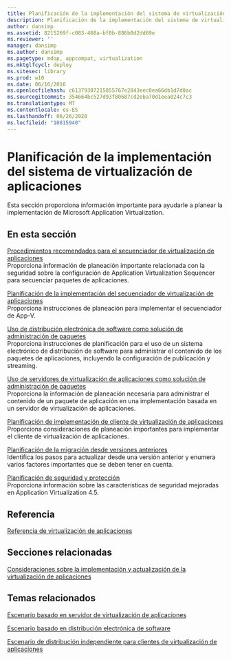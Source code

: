 ```yaml
---
title: Planificación de la implementación del sistema de virtualización de aplicaciones
description: Planificación de la implementación del sistema de virtualización de aplicaciones
author: dansimp
ms.assetid: 8215269f-c083-468a-bf0b-886b0d2dd69e
ms.reviewer: ''
manager: dansimp
ms.author: dansimp
ms.pagetype: mdop, appcompat, virtualization
ms.mktglfcycl: deploy
ms.sitesec: library
ms.prod: w10
ms.date: 06/16/2016
ms.openlocfilehash: c61379307215855767e2843eec0ea66db1d7d0ac
ms.sourcegitcommit: 354664bc527d93f80687cd2eba70d1eea024c7c3
ms.translationtype: MT
ms.contentlocale: es-ES
ms.lasthandoff: 06/26/2020
ms.locfileid: "10815940"
---
```

# Planificación de la implementación del sistema de virtualización de aplicaciones


Esta sección proporciona información importante para ayudarle a planear la implementación de Microsoft Application Virtualization.

## En esta sección


<a href="" id="best-practices-for-the-application-virtualization-sequencer"></a>[Procedimientos recomendados para el secuenciador de virtualización de aplicaciones](best-practices-for-the-application-virtualization-sequencer-sp1.md)  
Proporciona información de planeación importante relacionada con la seguridad sobre la configuración de Application Virtualization Sequencer para secuenciar paquetes de aplicaciones.

<a href="" id="planning-the-application-virtualization-sequencer-implementation"></a>[Planificación de la implementación del secuenciador de virtualización de aplicaciones](planning-the-application-virtualization-sequencer-implementation.md)  
Proporciona instrucciones de planeación para implementar el secuenciador de App-V.

<a href="" id="using-electronic-software-distribution-as-a-package-management-solution"></a>[Uso de distribución electrónica de software como solución de administración de paquetes](using-electronic-software-distribution-as-a-package-management-solution.md)  
Proporciona instrucciones de planificación para el uso de un sistema electrónico de distribución de software para administrar el contenido de los paquetes de aplicaciones, incluyendo la configuración de publicación y streaming.

<a href="" id="using-application-virtualization-servers-as-a-package-management-solution"></a>[Uso de servidores de virtualización de aplicaciones como solución de administración de paquetes](using-application-virtualization-servers-as-a-package-management-solution.md)  
Proporciona la información de planeación necesaria para administrar el contenido de un paquete de aplicación en una implementación basada en un servidor de virtualización de aplicaciones.

<a href="" id="planning-for-application-virtualization-client-deployment"></a>[Planificación de implementación de cliente de virtualización de aplicaciones](planning-for-application-virtualization-client-deployment.md)  
Proporciona consideraciones de planeación importantes para implementar el cliente de virtualización de aplicaciones.

<a href="" id="planning-for-migration-from-previous-versions"></a>[Planificación de la migración desde versiones anteriores](planning-for-migration-from-previous-versions.md)  
Identifica los pasos para actualizar desde una versión anterior y enumera varios factores importantes que se deben tener en cuenta.

<a href="" id="planning-for-security-and-protection"></a>[Planificación de seguridad y protección](planning-for-security-and-protection.md)  
Proporciona información sobre las características de seguridad mejoradas en Application Virtualization 4.5.

## Referencia


[Referencia de virtualización de aplicaciones](application-virtualization-reference.md)

## Secciones relacionadas


[Consideraciones sobre la implementación y actualización de la virtualización de aplicaciones](application-virtualization-deployment-and-upgrade-considerations.md)

## Temas relacionados


[Escenario basado en servidor de virtualización de aplicaciones](application-virtualization-server-based-scenario.md)

[Escenario basado en distribución electrónica de software](electronic-software-distribution-based-scenario.md)

[Escenario de distribución independiente para clientes de virtualización de aplicaciones](stand-alone-delivery-scenario-for-application-virtualization-clients.md)

 

 





